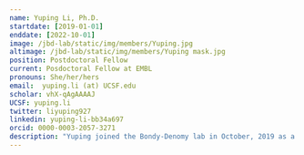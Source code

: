 ```yaml
---
name: Yuping Li, Ph.D.
startdate: [2019-01-01]
enddate: [2022-10-01]
image: /jbd-lab/static/img/members/Yuping.jpg
altimage: /jbd-lab/static/img/members/Yuping mask.jpg
position: Postdoctoral Fellow
current: Posdoctoral Fellow at EMBL
pronouns: She/her/hers
email: 	yuping.li (at) UCSF.edu
scholar: vhX-qAgAAAAJ
UCSF: yuping.li
twitter: liyuping927
linkedin: yuping-li-bb34a697
orcid: 0000-0003-2057-3271
description: "Yuping joined the Bondy-Denomy lab in October, 2019 as a postdoctoral scholar. Yuping was a graduate student in the [Sherlock Lab](https://web.stanford.edu/group/sherlocklab/) and [Petrov Lab](http://petrov.stanford.edu/) at Stanford University. Her Ph.D. work focused on understanding evolutionary processes quantitatively using S. cerevisiae. Originally from China, Yuping got her undergraduate degree in Bioinformatics at Huazhong University of Sci. & Tech., China, where she worked with Dr. Yu Xue on the computational construction of the lysine acetylation network. After her undergraduate, Yuping was interested in learning how to conduct biological experiments and worked as a research technician with Dr. Hong Zhang at National Institute of Biological Sciences, China, to study developmental biology in C. elegans. In the Bondy-Denomy lab, Yuping is working on discovering new bacterial immune systems against a special group of phages – the jumbophages – and understanding the mechanisms of such immune systems. Outside the lab, Yuping likes climbing rocks, running trails, hiking the wilderness and looking funny in her VR headset trying to master VR games."
---
```

